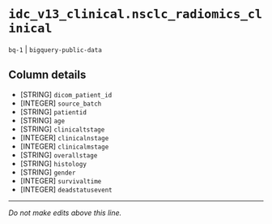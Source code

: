 # `idc_v13_clinical.nsclc_radiomics_clinical`
`bq-1` | `bigquery-public-data`

## Column details
* [STRING]    `dicom_patient_id`
* [INTEGER]   `source_batch`
* [STRING]    `patientid`
* [STRING]    `age`
* [STRING]    `clinicaltstage`
* [INTEGER]   `clinicalnstage`
* [INTEGER]   `clinicalmstage`
* [STRING]    `overallstage`
* [STRING]    `histology`
* [STRING]    `gender`
* [INTEGER]   `survivaltime`
* [INTEGER]   `deadstatusevent`

-------------------------------------------------------------------------------
*Do not make edits above this line.*
